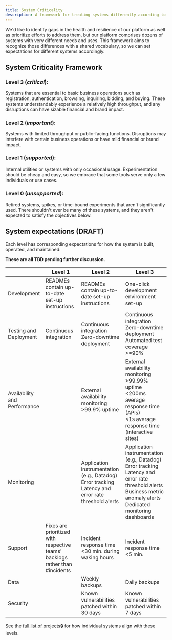 ```yaml
---
title: System Criticality
description: A framework for treating systems differently according to how critical they are
---
```


We'd like to identify gaps in the health and resilience of our platform as well as prioritize efforts to address
them, but our platform comprises dozens of systems with very different needs and uses. This framework aims to
recognize those differences with a shared vocabulary, so we can set expectations for different systems accordingly.

## System Criticality Framework

### Level 3 (_critical_):

Systems that are essential to basic business operations such as registration, authentication, browsing, inquiring,
bidding, and buying. These systems understandably experience a relatively high throughput, and any disruptions can
have sizable financial and brand impact.

### Level 2 (_important_):

Systems with limited throughput or public-facing functions. Disruptions may interfere with certain business
operations or have mild financial or brand impact.

### Level 1 (_supported_):

Internal utilities or systems with only occasional usage. Experimentation should be cheap and easy, so we embrace
that some tools serve only a few individuals or use cases.

### Level 0 (_unsupported_):

Retired systems, spikes, or time-bound experiments that aren't significantly used. There shouldn't ever be many of
these systems, and they aren't expected to satisfy the objectives below.

## System expectations (DRAFT)

Each level has corresponding expectations for how the system is built, operated, and maintained:

**These are all TBD pending further discussion.**

|                              | Level 1                                                                      | Level 2                                                                                                    | Level 3                                                                                                                                                                           |
| ---------------------------- | ---------------------------------------------------------------------------- | ---------------------------------------------------------------------------------------------------------- | --------------------------------------------------------------------------------------------------------------------------------------------------------------------------------- |
| Development                  | READMEs contain up-to-date set-up instructions                               | READMEs contain up-to-date set-up instructions                                                             | One-click development environment set-up                                                                                                                                          |
| Testing and Deployment       | Continuous integration                                                       | Continuous integration<br/>Zero-downtime deployment                                                        | Continuous integration<br/>Zero-downtime deployment<br/> Automated test coverage &gt;=90&percnt;                                                                                  |
| Availability and Performance |                                                                              | External availability monitoring<br/>&gt;99.9&percnt; uptime                                               | External availability monitoring<br/>&gt;99.99&percnt; uptime<br/>&lt;200ms average response time (APIs)<br/>&lt;1s average response time (interactive sites)                     |
| Monitoring                   |                                                                              | Application instrumentation (e.g., Datadog)<br/>Error tracking<br/>Latency and error rate threshold alerts | Application instrumentation (e.g., Datadog)<br/>Error tracking<br/>Latency and error rate threshold alerts<br/>Business metric anomaly alerts<br/>Dedicated monitoring dashboards |
| Support                      | Fixes are prioritized with respective teams' backlogs rather than #incidents | Incident response time &lt;30 min. during waking hours                                                     | Incident response time &lt;5 min.                                                                                                                                                 |
| Data                         |                                                                              | Weekly backups                                                                                             | Daily backups                                                                                                                                                                     |
| Security                     |                                                                              | Known vulnerabilities patched within 30 days                                                               | Known vulnerabilities patched within 7 days                                                                                                                                       |

See the [full list of projects](https://github.com/artsy/potential/blob/master/Project-List.md)🔒 for how
individual systems align with these levels.
